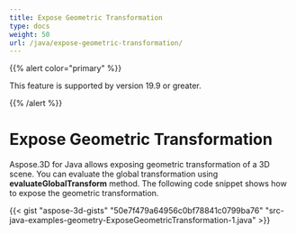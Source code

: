 ```yaml
---
title: Expose Geometric Transformation
type: docs
weight: 50
url: /java/expose-geometric-transformation/
---
```


{{% alert color="primary" %}} 

This feature is supported by version 19.9 or greater.

{{% /alert %}} 
# **Expose Geometric Transformation**
Aspose.3D for Java allows exposing geometric transformation of a 3D scene. You can evaluate the global transformation using **evaluateGlobalTransform** method. The following code snippet shows how to expose the geometric transformation.

{{< gist "aspose-3d-gists" "50e7f479a64956c0bf78841c0799ba76" "src-java-examples-geometry-ExposeGeometricTransformation-1.java" >}}
